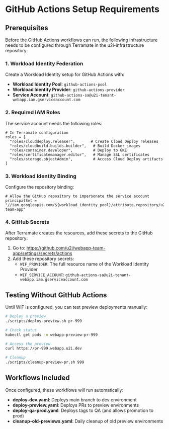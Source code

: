 # GitHub Actions Setup Requirements

## Prerequisites

Before the GitHub Actions workflows can run, the following infrastructure needs to be configured through Terramate in the u2i-infrastructure repository:

### 1. Workload Identity Federation

Create a Workload Identity setup for GitHub Actions with:

- **Workload Identity Pool**: `github-actions-pool`
- **Workload Identity Provider**: `github-actions-provider`
- **Service Account**: `github-actions-sa@u2i-tenant-webapp.iam.gserviceaccount.com`

### 2. Required IAM Roles

The service account needs the following roles:

```hcl
# In Terramate configuration
roles = [
  "roles/clouddeploy.releaser",       # Create Cloud Deploy releases
  "roles/cloudbuild.builds.builder",   # Build Docker images
  "roles/container.developer",         # Deploy to GKE
  "roles/certificatemanager.editor",   # Manage SSL certificates
  "roles/storage.objectAdmin",         # Access Cloud Deploy artifacts
]
```

### 3. Workload Identity Binding

Configure the repository binding:

```hcl
# Allow the GitHub repository to impersonate the service account
principalSet = "//iam.googleapis.com/${workload_identity_pool}/attribute.repository/u2i/webapp-team-app"
```

### 4. GitHub Secrets

After Terramate creates the resources, add these secrets to the GitHub repository:

1. Go to: https://github.com/u2i/webapp-team-app/settings/secrets/actions
2. Add these repository secrets:
   - `WIF_PROVIDER`: The full resource name of the Workload Identity Provider
   - `WIF_SERVICE_ACCOUNT`: `github-actions-sa@u2i-tenant-webapp.iam.gserviceaccount.com`

## Testing Without GitHub Actions

Until WIF is configured, you can test preview deployments manually:

```bash
# Deploy a preview
./scripts/deploy-preview.sh pr-999

# Check status
kubectl get pods -n webapp-preview-pr-999

# Access the preview
curl https://pr-999.webapp.u2i.dev

# Cleanup
./scripts/cleanup-preview-pr.sh 999
```

## Workflows Included

Once configured, these workflows will run automatically:

- **deploy-dev.yaml**: Deploys main branch to dev environment
- **deploy-preview.yaml**: Deploys PRs to preview environments
- **deploy-qa-prod.yaml**: Deploys tags to QA (and allows promotion to prod)
- **cleanup-old-previews.yaml**: Daily cleanup of old preview environments